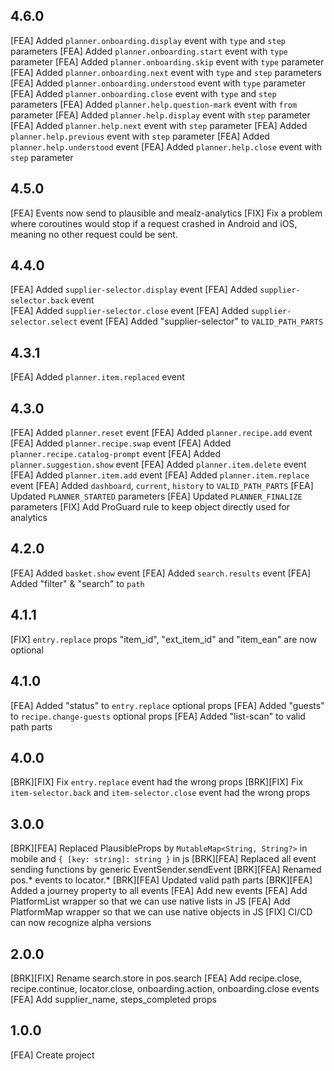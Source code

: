 ## 4.6.0
[FEA] Added `planner.onboarding.display` event with `type` and `step` parameters
[FEA] Added `planner.onboarding.start` event with `type` parameter
[FEA] Added `planner.onboarding.skip` event with `type` parameter
[FEA] Added `planner.onboarding.next` event with `type` and `step` parameters
[FEA] Added `planner.onboarding.understood` event with `type` parameter
[FEA] Added `planner.onboarding.close` event with `type` and `step` parameters
[FEA] Added `planner.help.question-mark` event with `from` parameter
[FEA] Added `planner.help.display` event with `step` parameter
[FEA] Added `planner.help.next` event with `step` parameter
[FEA] Added `planner.help.previous` event with `step` parameter
[FEA] Added `planner.help.understood` event
[FEA] Added `planner.help.close` event with `step` parameter

## 4.5.0
[FEA] Events now send to plausible and mealz-analytics
[FIX] Fix a problem where coroutines would stop if a request crashed in Android and iOS, meaning no other request could be sent.

## 4.4.0
[FEA] Added `supplier-selector.display` event
[FEA] Added `supplier-selector.back` event  
[FEA] Added `supplier-selector.close` event
[FEA] Added `supplier-selector.select` event
[FEA] Added "supplier-selector" to `VALID_PATH_PARTS`

## 4.3.1
[FEA] Added `planner.item.replaced` event

## 4.3.0
[FEA] Added `planner.reset` event
[FEA] Added `planner.recipe.add` event
[FEA] Added `planner.recipe.swap` event
[FEA] Added `planner.recipe.catalog-prompt` event
[FEA] Added `planner.suggestion.show` event
[FEA] Added `planner.item.delete` event
[FEA] Added `planner.item.add` event
[FEA] Added `planner.item.replace` event
[FEA] Added `dashboard`, `current`, `history` to `VALID_PATH_PARTS`
[FEA] Updated `PLANNER_STARTED` parameters
[FEA] Updated `PLANNER_FINALIZE` parameters
[FIX] Add ProGuard rule to keep object directly used for analytics

## 4.2.0
[FEA] Added `basket.show` event
[FEA] Added `search.results` event
[FEA] Added "filter" & "search" to `path`

## 4.1.1
[FIX] `entry.replace` props "item_id", "ext_item_id" and "item_ean" are now optional

## 4.1.0
[FEA] Added "status" to `entry.replace` optional props
[FEA] Added "guests" to `recipe.change-guests` optional props
[FEA] Added "list-scan" to valid path parts

## 4.0.0
[BRK][FIX] Fix `entry.replace` event had the wrong props
[BRK][FIX] Fix `item-selector.back` and `item-selector.close` event had the wrong props

## 3.0.0
[BRK][FEA] Replaced PlausibleProps by `MutableMap<String, String?>` in mobile and `{ [key: string]: string }` in js
[BRK][FEA] Replaced all event sending functions by generic EventSender.sendEvent
[BRK][FEA] Renamed pos.* events to locator.*
[BRK][FEA] Updated valid path parts
[BRK][FEA] Added a journey property to all events
[FEA] Add new events
[FEA] Add PlatformList wrapper so that we can use native lists in JS
[FEA] Add PlatformMap wrapper so that we can use native objects in JS
[FIX] CI/CD can now recognize alpha versions

## 2.0.0
[BRK][FIX] Rename search.store in pos.search
[FEA] Add recipe.close, recipe.continue, locator.close, onboarding.action, onboarding.close events
[FEA] Add supplier_name, steps_completed props

## 1.0.0
[FEA] Create project
